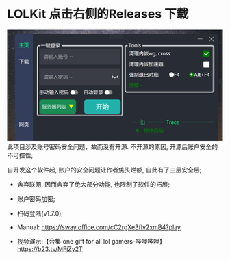 # LOLKit 点击右侧的Releases 下载
![image](GUI.png)
此项目涉及账号密码安全问题，故而没有开源. 不开源的原因, 开源后账户安全的不可控性;

自开发这个软件起, 账户的安全问题让作者焦头烂额, 自此有了三层安全层;
*	舍弃联网, 因而舍弃了绝大部分功能, 也限制了软件的拓展;
*	账户密码加密;
*	扫码登陆(v1.7.0);

*	Manual: https://sway.office.com/cC2rgXe3fIv2xmB4?play
*	视频演示:【合集·one gift for all lol gamers-哔哩哔哩】https://b23.tv/MFjZy2T
